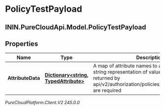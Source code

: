 # PolicyTestPayload

## ININ.PureCloudApi.Model.PolicyTestPayload

## Properties

|Name | Type | Description | Notes|
|------------ | ------------- | ------------- | -------------|
| **AttributeData** | [**Dictionary&lt;string, TypedAttribute&gt;**](TypedAttribute) | A map of attribute names to attribute type and string representation of value. All attributes returned by api/v2/authorization/policies/{policyId}/attributes are required | |



_PureCloudPlatform.Client.V2 245.0.0_

